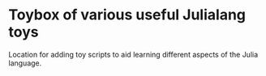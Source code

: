 # Toybox of various useful Julialang toys

Location for adding toy scripts to aid learning different aspects of the Julia language.
